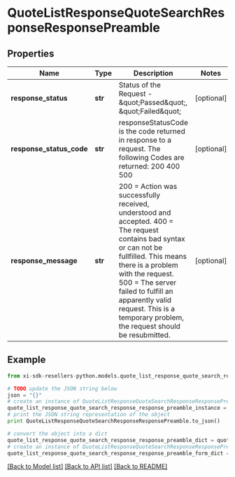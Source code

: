 # QuoteListResponseQuoteSearchResponseResponsePreamble


## Properties

Name | Type | Description | Notes
------------ | ------------- | ------------- | -------------
**response_status** | **str** | Status of the Request - \&quot;Passed\&quot;, \&quot;Failed\&quot; | [optional] 
**response_status_code** | **str** | responseStatusCode is the code returned in response to a request. The following Codes are returned: 200 400 500 | [optional] 
**response_message** | **str** | 200 &#x3D; Action was successfully received, understood and accepted. 400 &#x3D; The request contains bad syntax or can not be fullfilled. This means there is a problem with the request. 500 &#x3D; The server failed to fulfill an apparently valid request. This is a temporary problem, the request should be resubmitted. | [optional] 

## Example

```python
from xi-sdk-resellers-python.models.quote_list_response_quote_search_response_response_preamble import QuoteListResponseQuoteSearchResponseResponsePreamble

# TODO update the JSON string below
json = "{}"
# create an instance of QuoteListResponseQuoteSearchResponseResponsePreamble from a JSON string
quote_list_response_quote_search_response_response_preamble_instance = QuoteListResponseQuoteSearchResponseResponsePreamble.from_json(json)
# print the JSON string representation of the object
print QuoteListResponseQuoteSearchResponseResponsePreamble.to_json()

# convert the object into a dict
quote_list_response_quote_search_response_response_preamble_dict = quote_list_response_quote_search_response_response_preamble_instance.to_dict()
# create an instance of QuoteListResponseQuoteSearchResponseResponsePreamble from a dict
quote_list_response_quote_search_response_response_preamble_form_dict = quote_list_response_quote_search_response_response_preamble.from_dict(quote_list_response_quote_search_response_response_preamble_dict)
```
[[Back to Model list]](../README.md#documentation-for-models) [[Back to API list]](../README.md#documentation-for-api-endpoints) [[Back to README]](../README.md)


